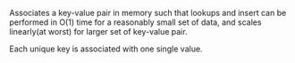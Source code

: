 Associates a key-value pair in memory such that lookups and insert can be performed in O(1) time for a reasonably small set of data, and scales linearly(at worst) for larger set of key-value pair.

Each unique key is associated with one single value.